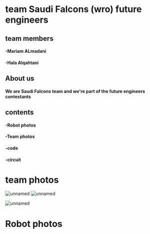 # team Saudi Falcons (wro) future engineers

## team members

#### -Mariam ALmadani
#### -Hala Alqahtani
## About us 

#### We are Saudi Falcons team and we're part of the future engineers contestants

## contents

#### -Robot photos
#### -Team photos
#### -code
#### -circuit

# team photos 
![unnamed](https://github.com/Saudi-falcons/saudi-falcons2023/assets/143476751/77eb336f-dd79-4c4b-b062-11864662ac5e)
![unnamed](https://github.com/Saudi-falcons/saudi-falcons2023/assets/143476751/f11bec92-36e9-468c-b3ad-4cbb5f66edc7)

![unnamed](https://github.com/Saudi-falcons/saudi-falcons2023/assets/143476751/3f49782f-579d-4173-b2ef-a866ff23b103)
# Robot photos 
